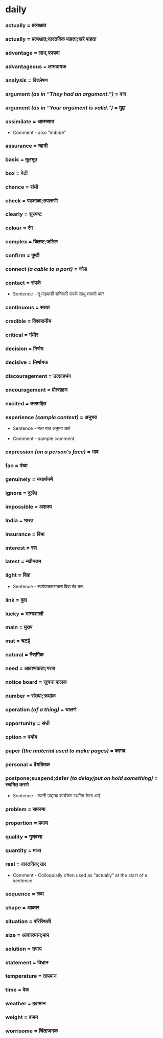 # daily

### actually = प्रत्यक्षात

### actually = प्रत्यक्षात;वास्तविक पाहता;खरे पाहता

### advantage = लाभ,फायदा

### advantageous = लाभदायक

### analysis = विश्लेषण

### argument *(as in “They had an argument.”)* = वाद

### argument *(as in “Your argument is valid.”)* = मुद्दा

### assimilate = आत्मसात

- Comment - also “imbibe”

### assurance = खात्री

### basic = मूलभूत

### box = पेटी

### chance = संधी

### check = पडताळा;तपासणी

### clearly = सुस्पष्ट

### colour = रंग

### complex = क्लिष्ट;जटिल

### confirm = पुष्टी

### connect *(a cable to a port)* = जोड

### contact = संपर्क

- Sentence - तू माझ्याशी शनिवारी संपर्क साधू शकतो का?

### continuous = सतत

### credible = विश्वसनीय

### critical = गंभीर

### decision = निर्णय

### decisive = निर्णायक

### discouragement = उत्साहभंग

### encouragement = प्रोत्साहन

### excited = उत्साहित

### experience *(sample context)* = अनुभव

- Sentence - मला यात अनुभव  आहे

- Comment - sample comment

### expression *(on a person’s face)* = भाव

### fan = पंखा

### genuinely = यथार्थपणे

### ignore = दुर्लक्ष

### impossible = अशक्य

### India = भारत

### insurance = विमा

### interest = रस

### latest = नवीनतम

### light = दिवा

- Sentence - स्वयंपाकघरातला दिवा बंद कर.

### link = दुवा

### lucky = भाग्यशाली

### main = मुख्य

### mat = चटई

### natural = नैसर्गिक

### need = आवश्यकता;गरज

### notice board = सूचना फलक

### number = संख्या;क्रमांक

### operation *(of a thing)* = चालणे

### opportunity = संधी

### option = पर्याय

### paper *(the material used to make pages)* = कागद

### personal = वैयक्‍तिक

### postpone;suspend;defer *(to delay/put on hold something)* = स्थगित करणे

- Sentence - त्यांनी उद्याचा कार्यक्रम स्थगित केला आहे.

### problem = समस्या

### proportion = प्रमाण

### quality = गुणवत्ता

### quantity = मात्रा

### real = वास्तविक;खर

- Comment - Colloquially often used as “actually” at the start of a sentence.

### sequence = क्रम

### shape = आकार

### situation = परिस्थिती

### size = आकारमान;माप

### solution = उपाय

### statement = विधान

### temperature = तापमान

### time = वेळ

### weather = हवामान

### weight = वजन

### worrisome = चिंताजनक

